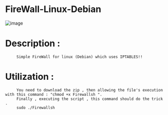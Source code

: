 # FireWall-Linux-Debian

   ![image](https://user-images.githubusercontent.com/83354720/128901543-242c9c13-8f60-4519-aab7-048c132177e3.png)


# Description :

         Simple FireWall for linux (Debian) which uses IPTABLES!! 
         
         
# Utilization : 

         You need to download the zip , then allowing the file's execution with this command : "chmod +x Firewallsh ".
         Finally , executing the script , this command should do the trick .
         sudo ./Firewallsh
         

                                  
                                   
                                    
         
